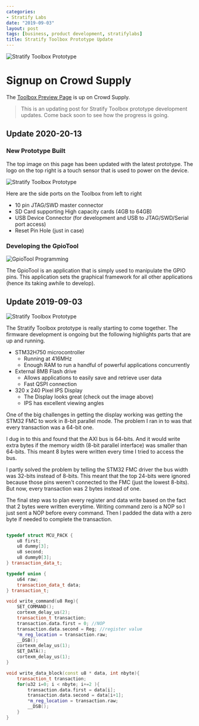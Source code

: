 ```yaml
---
categories:
- Stratify Labs
date: "2019-09-03"
layout: post
tags: [business, product development, stratifylabs]
title: Stratify Toolbox Prototype Update
---
```


![Stratify Toolbox Prototype](/images/stratify-toolbox-black.jpg)

# Signup on Crowd Supply

The [Toolbox Preview Page](https://www.crowdsupply.com/stratify/toolbox) is up on Crowd Supply.

> This is an updating post for Stratify Toolbox prototype development updates. Come back soon to see how the progress is going.

## Update 2020-20-13

### New Prototype Built

The top image on this page has been updated with the latest prototype. The logo on the top right is a touch sensor that is used to power on the device.

![Stratify Toolbox Prototype](/images/stratify-toolbox-side.png)

Here are the side ports on the Toolbox from left to right

- 10 pin JTAG/SWD master connector
- SD Card supporting High capacity cards (4GB to 64GB)
- USB Device Connector (for development and USB to JTAG/SWD/Serial port access)
- Reset Pin Hole (just in case)

### Developing the GpioTool

![GpioTool Programming](/images/run-gpio-tool.gif)

The GpioTool is an application that is simply used to manipulate the GPIO pins. This application sets the graphical framework for all other applications (hence its taking awhile to develop).

## Update 2019-09-03

![Stratify Toolbox Prototype](/images/toolbox-proto-web.png)

The Stratify Toolbox prototype is really starting to come together. The firmware development is ongoing but the following highlights parts that are up and running.

- STM32H750 microcontroller
  - Running at 416MHz
  - Enough RAM to run a handful of powerful applications concurrently
- External 8MB Flash drive
  - Allows applications to easily save and retrieve user data
  - Fast QSPI connection
- 320 x 240 Pixel IPS Display
  - The Display looks great (check out the image above)
  - IPS has excellent viewing angles

One of the big challenges in getting the display working was getting the STM32 FMC to work in 8-bit parallel mode. The problem I ran in to was that every transaction was a 64-bit one.

I dug in to this and found that the AXI bus is 64-bits. And it would write extra bytes if the memory width (8-bit parallel interface) was smaller than 64-bits. This meant 8 bytes were written every time I tried to access the bus.

I partly solved the problem by telling the STM32 FMC driver the bus width was 32-bits instead of 8-bits. This meant that the top 24-bits were ignored because those pins weren't connected to the FMC (just the lowest 8-bits). But now, every transaction was 2 bytes instead of one.

The final step was to plan every register and data write based on the fact that 2 bytes were written everytime. Writing command zero is a NOP so I just sent a NOP before every command. Then I padded the data with a zero byte if needed to complete the transaction.

```c++

typedef struct MCU_PACK {
	u8 first;
	u8 dummy[3];
	u8 second;
	u8 dummy0[3];
} transaction_data_t;

typedef union {
	u64 raw;
	transaction_data_t data;
} transaction_t;

void write_command(u8 Reg){
	SET_COMMAND();
	cortexm_delay_us(2);
	transaction_t transaction;
	transaction.data.first = 0; //NOP
	transaction.data.second = Reg; //register value
	*m_reg_location = transaction.raw;
	__DSB();
	cortexm_delay_us(1);
	SET_DATA();
	cortexm_delay_us(1);
}

void write_data_block(const u8 * data, int nbyte){
	transaction_t transaction;
	for(u32 i=0; i < nbyte; i+=2 ){
		transaction.data.first = data[i];
		transaction.data.second = data[i+1];
		*m_reg_location = transaction.raw;
		__DSB();
	}
}
```









